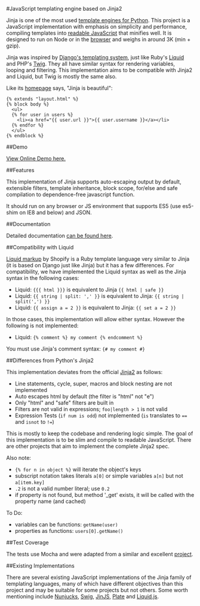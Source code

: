 #JavaScript templating engine based on Jinja2

Jinja is one of the most used [template engines for Python][jinja2]. This project is a JavaScript implementation with emphasis on simplicity and performance, compiling templates into [readable JavaScript][demo] that minifies well. It is designed to run on Node or in the [browser][demo] and weighs in around 3K (min + gzip).

Jinja was inspired by [Django's templating system][django], just like Ruby's [Liquid][liquid] and PHP's [Twig][twig]. They all have similar syntax for rendering variables, looping and filtering. This implementation aims to be compatible with Jinja2 and Liquid, but Twig is mostly the same also.

Like its [homepage](http://jinja.pocoo.org/) says, "Jinja is beautiful":

```
{% extends "layout.html" %}
{% block body %}
  <ul>
  {% for user in users %}
    <li><a href="{{ user.url }}">{{ user.username }}</a></li>
  {% endfor %}
  </ul>
{% endblock %}
```

##Demo

[View Online Demo here.][demo]


##Features

This implementation of Jinja supports auto-escaping output by default, extensible filters, template inheritance, block scope, for/else and safe compilation to dependence-free javascript function.

It should run on any browser or JS environment that supports ES5 (use es5-shim on IE8 and below) and JSON.


##Documentation

Detailed documentation [can be found here][docs].


##Compatibility with Liquid

[Liquid markup][liquid] by Shopify is a Ruby template language very similar to Jinja (it is based on Django just like Jinja) but it has a few differences. For compatibility, we have implemented the Liquid syntax as well as the Jinja syntax in the following cases:

 * Liquid: `{{{ html }}}` is equivalent to Jinja `{{ html | safe }}`
 * Liquid: `{{ string | split: ',' }}` is equivalent to Jinja: `{{ string | split(',') }}`
 * Liquid: `{{ assign a = 2 }}` is equivalent to Jinja: `{{ set a = 2 }}`

In those cases, this implementation will allow either syntax. However the following is not implemented:

 * Liquid: `{% comment %} my comment {% endcomment %}`

You must use Jinja's comment syntax: `{# my comment #}`


##Differences from Python's Jinja2

This implementation deviates from the official [Jinja2][jinja2] as follows:

 - Line statements, cycle, super, macros and block nesting are not implemented
 - Auto escapes html by default (the filter is "html" not "e")
 - Only "html" and "safe" filters are built in
 - Filters are not valid in expressions; `foo|length > 1` is not valid
 - Expression Tests (`if num is odd`) not implemented (`is` translates to `==` and `isnot` to `!=`)

This is mostly to keep the codebase and rendering logic simple. The goal of this implementation is to be slim and compile to readable JavaScript. There are other projects that aim to implement the complete Jinja2 spec.

Also note:

 - `{% for n in object %}` will iterate the object's keys
 - subscript notation takes literals `a[0]` or simple variables `a[n]` but not `a[item.key]`
 - `.2` is not a valid number literal; use `0.2`
 - if property is not found, but method '_get' exists, it will be called with the property name (and cached)

To Do:

 - variables can be functions: `getName(user)`
 - properties as functions: `users[0].getName()`


##Test Coverage

The tests use Mocha and were adapted from a similar and excellent [project][swig].


##Existing Implementations

There are several existing JavaScript implementations of the Jinja family of templating languages, many of which have different objectives than this project and may be suitable for some projects but not others. Some worth mentioning include [Nunjucks][nunjucks], [Swig][swig], [JinJS][jinjs], [Plate][plate] and [Liquid.js][liquidjs].


[docs]: docs/guide.md
[demo]: http://sstur.com/jinja/demo/
[django]: http://docs.djangoproject.com/en/dev/ref/templates/builtins/
[liquid]: http://liquidmarkup.org/
[twig]: http://twig.sensiolabs.org/
[jinja2]: http://jinja.pocoo.org/
[nunjucks]: http://github.com/jlongster/nunjucks
[swig]: http://github.com/paularmstrong/swig
[jinjs]: http://github.com/ravelsoft/node-jinjs
[plate]: http://github.com/chrisdickinson/plate
[liquidjs]: http://github.com/darthapo/liquid.js
